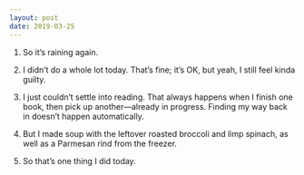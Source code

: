 ```yaml
---
layout: post
date: 2019-03-25
---
```


1. So it’s raining again. 

2. I didn’t do a whole lot today. That’s fine; it’s OK, but yeah, I still feel kinda guilty. 

3. I just couldn’t settle into reading. That always happens when I finish one book, then pick up another—already in progress. Finding my way back in doesn’t happen automatically. 

4. But I made soup with the leftover roasted broccoli and limp spinach, as well as a Parmesan rind from the freezer. 

5. So that’s one thing I did today. 
